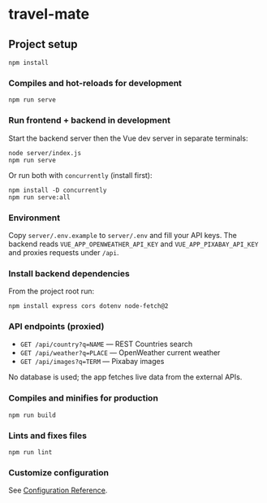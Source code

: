 # travel-mate

## Project setup
```
npm install
```

### Compiles and hot-reloads for development
```
npm run serve
```

### Run frontend + backend in development
Start the backend server then the Vue dev server in separate terminals:
```
node server/index.js
npm run serve
```

Or run both with `concurrently` (install first):
```
npm install -D concurrently
npm run serve:all
```

### Environment
Copy `server/.env.example` to `server/.env` and fill your API keys. The backend reads `VUE_APP_OPENWEATHER_API_KEY` and `VUE_APP_PIXABAY_API_KEY` and proxies requests under `/api`.

### Install backend dependencies
From the project root run:
```
npm install express cors dotenv node-fetch@2
```

### API endpoints (proxied)
- `GET /api/country?q=NAME` — REST Countries search
- `GET /api/weather?q=PLACE` — OpenWeather current weather
- `GET /api/images?q=TERM` — Pixabay images

No database is used; the app fetches live data from the external APIs.

### Compiles and minifies for production
```
npm run build
```

### Lints and fixes files
```
npm run lint
```

### Customize configuration
See [Configuration Reference](https://cli.vuejs.org/config/).
